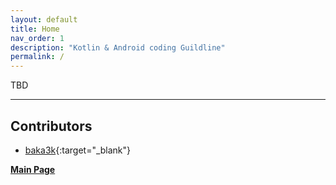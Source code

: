 ```yaml
---
layout: default
title: Home
nav_order: 1
description: "Kotlin & Android coding Guildline"
permalink: /
---
```


TBD

----
[GitHub Pages]: https://github.com/baka3k
## Contributors  

- [baka3k](https://github.com/baka3k){:target="_blank"}  

**[Main Page](https://medium.com/@baka3k)**